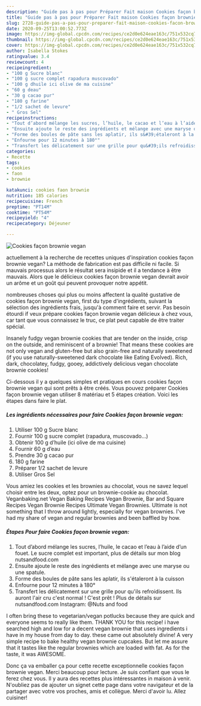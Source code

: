 ```yaml
---
description: "Guide pas à pas pour Préparer Fait maison Cookies façon brownie vegan"
title: "Guide pas à pas pour Préparer Fait maison Cookies façon brownie vegan"
slug: 2728-guide-pas-a-pas-pour-preparer-fait-maison-cookies-facon-brownie-vegan
date: 2020-09-25T13:00:52.773Z
image: https://img-global.cpcdn.com/recipes/ce2d0e624eae163c/751x532cq70/cookies-facon-brownie-vegan-photo-principale-de-la-recette.jpg
thumbnail: https://img-global.cpcdn.com/recipes/ce2d0e624eae163c/751x532cq70/cookies-facon-brownie-vegan-photo-principale-de-la-recette.jpg
cover: https://img-global.cpcdn.com/recipes/ce2d0e624eae163c/751x532cq70/cookies-facon-brownie-vegan-photo-principale-de-la-recette.jpg
author: Isabella Stokes
ratingvalue: 3.4
reviewcount: 4
recipeingredient:
- "100 g Sucre blanc"
- "100 g sucre complet rapadura muscovado"
- "100 g dhuile ici olive de ma cuisine"
- "60 g deau"
- "30 g cacao pur"
- "180 g farine"
- "1/2 sachet de levure"
- " Gros Sel"
recipeinstructions:
- "Tout d’abord mélange les sucres, l’huile, le cacao et l’eau à l’aide d’un fouet. Le sucre complet est important, plus de détails sur mon blog nutsandfood.com"
- "Ensuite ajoute le reste des ingrédients et mélange avec une maryse ou une spatule."
- "Forme des boules de pâte sans les aplatir, ils s&#39;étaleront à la cuisson"
- "Enfourne pour 12 minutes à 180°"
- "Transfert les délicatement sur une grille pour qu&#39;ils refroidissent. Ils auront l&#39;air cru c&#39;est normal ! C&#39;est prêt ! Plus de détails sur nutsandfood.com Instagram: @Nuts and food"
categories:
- Recette
tags:
- cookies
- faon
- brownie

katakunci: cookies faon brownie 
nutrition: 185 calories
recipecuisine: French
preptime: "PT14M"
cooktime: "PT54M"
recipeyield: "4"
recipecategory: Déjeuner

---
```



![Cookies façon brownie vegan](https://img-global.cpcdn.com/recipes/ce2d0e624eae163c/751x532cq70/cookies-facon-brownie-vegan-photo-principale-de-la-recette.jpg)

actuellement à la recherche de recettes uniques d'inspiration cookies façon brownie vegan? La méthode de fabrication est pas difficile ni facile. Si mauvais processus alors le résultat sera insipide et il a tendance à être mauvais. Alors que le délicieux cookies façon brownie vegan devrait avoir un arôme et un goût qui peuvent provoquer notre appétit.

nombreuses choses qui plus ou moins affectent la qualité gustative de cookies façon brownie vegan, first du type d'ingrédients, suivant la sélection des ingrédients frais, jusqu'à comment faire et servir. Pas besoin étourdi if veux prépare cookies façon brownie vegan délicieux à chez vous, car tant que vous connaissez le truc, ce plat peut capable de être traiter spécial.

Insanely fudgy vegan brownie cookies that are tender on the inside, crisp on the outside, and reminiscent of a brownie! That means these cookies are not only vegan and gluten-free but also grain-free and naturally sweetened (if you use naturally-sweetened dark chocolate like Eating Evolved). Rich, dark, chocolatey, fudgy, gooey, addictively delicious vegan chocolate brownie cookies!


Ci-dessous il y a quelques simples et pratiques en cours cookies façon brownie vegan qui sont prêts à être créés. Vous pouvez préparer Cookies façon brownie vegan utiliser 8 matériau et 5 étapes création. Voici les étapes dans faire le plat.

<!--inarticleads1-->

##### Les ingrédients nécessaires pour faire Cookies façon brownie vegan:

1. Utiliser 100 g Sucre blanc
1. Fournir 100 g sucre complet (rapadura, muscovado...)
1. Obtenir 100 g d’huile (ici olive de ma cuisine)
1. Fournir 60 g d’eau
1. Prendre 30 g cacao pur
1.  180 g farine
1. Préparer 1/2 sachet de levure
1. Utiliser  Gros Sel


Vous amiez les cookies et les brownies au chocolat, vous ne savez lequel choisir entre les deux, optez pour un brownie-cookie au chocolat. Veganbaking.net Vegan Baking Recipes Vegan Brownie, Bar and Square Recipes Vegan Brownie Recipes Ultimate Vegan Brownies. Ultimate is not something that I throw around lightly, especially for vegan brownies. I&#39;ve had my share of vegan and regular brownies and been baffled by how. 

<!--inarticleads2-->

##### Étapes Pour faire Cookies façon brownie vegan:

1. Tout d’abord mélange les sucres, l’huile, le cacao et l’eau à l’aide d’un fouet. Le sucre complet est important, plus de détails sur mon blog nutsandfood.com
1. Ensuite ajoute le reste des ingrédients et mélange avec une maryse ou une spatule.
1. Forme des boules de pâte sans les aplatir, ils s&#39;étaleront à la cuisson
1. Enfourne pour 12 minutes à 180°
1. Transfert les délicatement sur une grille pour qu&#39;ils refroidissent. Ils auront l&#39;air cru c&#39;est normal ! C&#39;est prêt ! Plus de détails sur nutsandfood.com Instagram: @Nuts and food


I often bring these to vegetarian/vegan potlucks because they are quick and everyone seems to really like them. THANK YOU for this recipe! i have searched high and low for a decent vegan brownie that uses ingredients i have in my house from day to day. these came out absolutely divine! A very simple recipe to bake healthy vegan brownie cupcakes. But let me assure that it tastes like the regular brownies which are loaded with fat. As for the taste, it was AWESOME. 


Donc ça va emballer ça pour cette recette exceptionnelle cookies façon brownie vegan. Merci beaucoup pour lecture. Je suis confiant que vous le ferez chez vous. Il y aura des recettes plus  intéressantes in maison à venir. N'oubliez pas de ajouter un signet cette page dans votre navigateur et de la partager avec votre vos proches, amis et collègue. Merci d'avoir lu. Allez cuisiner!
